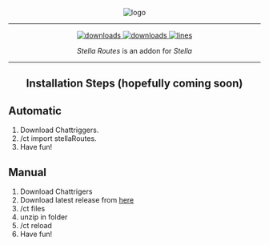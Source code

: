 
<p align="center">
  <img alt="logo" src="https://i.imgur.com/uaTiLVS.png" /
</p>

***
<p align="center">
  <a href="https://github.com/Eclipse-5214/stellaRoutes/releases" target="_blank">
    <img alt="downloads" src="https://img.shields.io/github/v/release/Eclipse-5214/stellaRoutes?color=ad03fc&style=flat-square" />
  </a>
  <a href="https://github.com/Eclipse-5214/stellaRoutes/releases" target="_blank">
    <img alt="downloads" src="https://img.shields.io/github/downloads/Eclipse-5214/stellaRoutes/total?color=ad03fc&style=flat-square" />
  </a>
  <a href="https://github.com/Eclipse-5214/stellaRoutes/">
    <img src="https://tokei.rs/b1/github/Eclipse-5214/stellaRoutes?category=code&color=ad03fc&style=flat-square" alt="lines">
  </a>
</p>

<p align="center" id="description"><em>Stella Routes</em> is an addon for <em>Stella</em></p>

---

<h2 align="center">Installation Steps (hopefully coming soon)</h2>

## **Automatic**
1. Download Chattriggers.  
2. /ct import stellaRoutes.  
3. Have fun!

## **Manual**
1. Download Chattrigers
2. Download latest release from [here](https://github.com/Eclipse-5214/stellaRoutes/releases)
3. /ct files
4. unzip in folder
5. /ct reload
6. Have fun!

